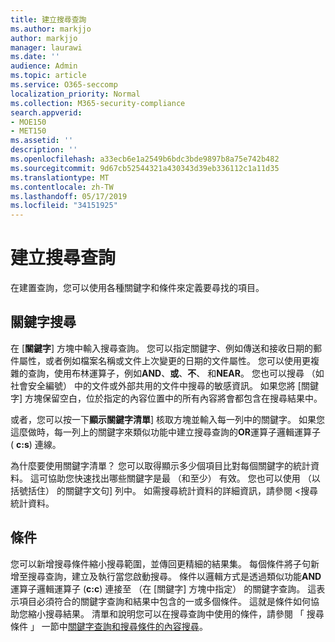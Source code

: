 ```yaml
---
title: 建立搜尋查詢
ms.author: markjjo
author: markjjo
manager: laurawi
ms.date: ''
audience: Admin
ms.topic: article
ms.service: O365-seccomp
localization_priority: Normal
ms.collection: M365-security-compliance
search.appverid:
- MOE150
- MET150
ms.assetid: ''
description: ''
ms.openlocfilehash: a33ecb6e1a2549b6bdc3bde9897b8a75e742b482
ms.sourcegitcommit: 9d67cb52544321a430343d39eb336112c1a11d35
ms.translationtype: MT
ms.contentlocale: zh-TW
ms.lasthandoff: 05/17/2019
ms.locfileid: "34151925"
---
```

# <a name="build-search-queries"></a>建立搜尋查詢

在建置查詢，您可以使用各種關鍵字和條件來定義要尋找的項目。

## <a name="keyword-searches"></a>關鍵字搜尋

在 [**關鍵字**] 方塊中輸入搜尋查詢。 您可以指定關鍵字、例如傳送和接收日期的郵件屬性，或者例如檔案名稱或文件上次變更的日期的文件屬性。 您可以使用更複雜的查詢，使用布林運算子，例如**AND**、**或**、**不**、 和**NEAR**。 您也可以搜尋 （如社會安全編號） 中的文件或外部共用的文件中搜尋的敏感資訊。 如果您將 [關鍵字] 方塊保留空白，位於指定的內容位置中的所有內容將會都包含在搜尋結果中。
    
或者，您可以按一下**顯示關鍵字清單**] 核取方塊並輸入每一列中的關鍵字。 如果您這麼做時，每一列上的關鍵字來類似功能中建立搜尋查詢的**OR**運算子邏輯運算子 ( **c:s**) 連線。 
    
為什麼要使用關鍵字清單？ 您可以取得顯示多少個項目比對每個關鍵字的統計資料。 這可協助您快速找出哪些關鍵字是最 （和至少） 有效。 您也可以使用 （以括號括住） 的關鍵字文句] 列中。 如需搜尋統計資料的詳細資訊，請參閱 <<c0>搜尋統計資料。

## <a name="conditions"></a>條件
    
您可以新增搜尋條件縮小搜尋範圍，並傳回更精細的結果集。 每個條件將子句新增至搜尋查詢，建立及執行當您啟動搜尋。 條件以邏輯方式是透過類似功能**AND**運算子邏輯運算子 (**c:c**) 連接至 （在 [關鍵字] 方塊中指定） 的關鍵字查詢。 這表示項目必須符合的關鍵字查詢和結果中包含的一或多個條件。 這就是條件如何協助您縮小搜尋結果。 清單和說明您可以在搜尋查詢中使用的條件，請參閱 「 搜尋條件 」 一節中[關鍵字查詢和搜尋條件的內容搜尋](../keyword-queries-and-search-conditions.md#search-conditions)。


